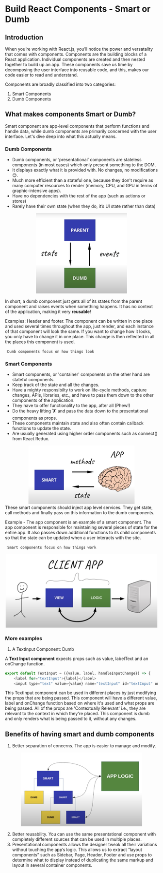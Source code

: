 # Build React Components - Smart or Dumb

## Introduction
When you’re working with React.js, you’ll notice the power and versatality that comes with components. Components are the building blocks of a React application. Individual components are created and then nested together to build up an app. These components save us time by decomposing the user interface into reusable code, and this, makes our code easier to read and understand. 

Components are broadly classified into two categories:
1. Smart Components
2. Dumb Components

## What makes components Smart or Dumb?
Smart component are app-level components that perform functions and handle data, while dumb components are primarily concerned with the user interface. Let's dive deep into what this actually means.

### Dumb Components
* Dumb components, or ‘presentational’ components are stateless components (in most cases) which only present something to the DOM. 
*  It displays exactly what it is provided with. No changes, no modifications 😌. 
* Much more efficient than a stateful one, because they don't require as many computer resources to render (memory, CPU, and GPU in terms of graphic-intensive apps).
* Have no dependencies with the rest of the app (such as actions or stores) 
* Rarely have their own state (when they do, it’s UI state rather than data)

<!-- ![smartDumb](./assets/dumb.png) -->
<div style="text-align:center"><img src="./assets/dumb.png" width="300"/></div>

In short, a dumb component just gets all of its states from the parent component and raises events when something happens. It has no context of the application, making it very **reusable**!


Examples: Header and footer. 
The component can be written in one place and used several times throughout the app, just render, and each instance of that component will look the same. If you want to change how it looks, you only have to change it in one place. This change is then reflected in all the places this component is used.

` Dumb components focus on how things look`


### Smart Components
* Smart components, or 'container' components on the other hand are stateful components. 
* Keep track of the state and all the changes. 
* Have a mighty responsibilty to work on life-cycle methods, capture changes, APIs, libraries, etc., and have to pass them down to the other components of the application. 
* They have to offer functionality to the app, after all (Phew!) 
*  Do the heavy lifting 🏋️ and pass the data down to the presentational components as props. 
* These components maintain state and also often contain callback functions to update the state. 
* Are usually generated using higher order components such as connect() from React Redux.

<!-- ![smartDumb](./assets/smart.png) -->
<div style="text-align:center"><img src="./assets/smart.png" width="350"/></div>
These smart components should inject app level services. They get state, call methods and finally pass on this information to the dumb components.

Example - The app component is an example of a smart component. The app component is responsible for maintaining several pieces of state for the entire app. It also passes down additional functions to its child components so that the state can be updated when a user interacts with the site.

` Smart components focus on how things work`

<!-- ![smartDumb](./assets/smart-dumb.png) -->
<div style="text-align:center"><img src="./assets/smart-dumb.png" width="500"/></div>

### More examples
1. A TextInput Component: Dumb

A **Text Input component** expects props such as value, labelText and an onChange function. 

```JavaScript
export default TextInput = ({value, label, handleInputChange}) => {
    <label for="textInput">{label}</label>
    <input type="text" value={value} name="textInput" id="textInput" onChange={handleInputChange} />
```
This TextInput component can be used in different places by just modifying the props that are being passed. This component  will have a different value, label and onChange function based on where it's used and what props are being  passed. All of the props are 'Contextually Relevant' i.e., they are relevant to the context in which they're placed. This component is dumb and only renders what is being passed to it, without any changes. 

## Benefits of having smart and dumb components
1. Better separation of concerns. The app is easier to manage and modify.
<!-- ![smartDumb](./assets/separation-of-concerns.png) -->
<div style="text-align:center"><img src="./assets/separation-of-concerns.png" width="400"/></div>

2. Better reusability. You can use the same presentational component with completely different sources that can be used in multiple places.
3. Presentational components allows the designer tweak all their variations without touching the app’s logic. This allows us to extract “layout components” such as Sidebar, Page, Header, Footer and use props to determine what to display instead of duplicating the same markup and layout in several container components.